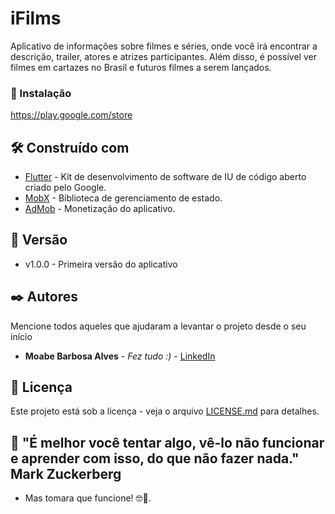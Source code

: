 # iFilms

Aplicativo de informações sobre filmes e séries, onde você irá encontrar a descrição, trailer, atores e atrizes participantes. Além disso, é possível ver filmes em cartazes no Brasil e futuros filmes a serem lançados.

### 🔧 Instalação

https://play.google.com/store

## 🛠️ Construído com

* [Flutter](https://flutter.dev/) - Kit de desenvolvimento de software de IU de código aberto criado pelo Google.
* [MobX](https://pub.dev/packages/mobx) - Biblioteca de gerenciamento de estado.
* [AdMob](https://admob.google.com/home/) - Monetização do aplicativo.

## 📌 Versão

* v1.0.0 - Primeira versão do aplicativo 

## ✒️ Autores

Mencione todos aqueles que ajudaram a levantar o projeto desde o seu início

* **Moabe Barbosa Alves** - *Fez tudo :)* - [LinkedIn](https://www.linkedin.com/in/moabe-barbosa-72210a191/)

## 📄 Licença

Este projeto está sob a licença - veja o arquivo [LICENSE.md](https://moabebarbosa.blogspot.com/2021/07/privacy-policy-para-idioma-portugues.html) para detalhes.

## 🎁 "É melhor você tentar algo, vê-lo não funcionar e aprender com isso, do que não fazer nada." Mark Zuckerberg

* Mas tomara que funcione! 🤓🍺.



